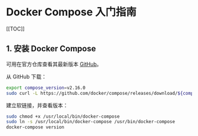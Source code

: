 # Docker Compose 入门指南

[[TOC]]

## 1. 安装 Docker Compose

可用在官方仓库查看其最新版本 [GitHub](https://github.com/docker/compose/releases/latest)。

从 GitHub 下载：

```bash
export compose_version=v2.16.0
sudo curl -L https://github.com/docker/compose/releases/download/${compose_version}/docker-compose-`uname -s`-`uname -m` -o /usr/local/bin/docker-compose
```

<!-- 不要加入国内镜像！因为不可靠，暂时不考虑使用国内镜像。 -->

建立软链接，并查看版本：

```bash
sudo chmod +x /usr/local/bin/docker-compose
sudo ln -s /usr/local/bin/docker-compose /usr/bin/docker-compose
docker-compose version
```
